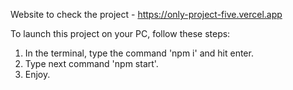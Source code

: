 Website to check the project - https://only-project-five.vercel.app

To launch this project on your PC, follow these steps:

1. In the terminal, type the command 'npm i' and hit enter.
2. Type next command 'npm start'.
3. Enjoy.

